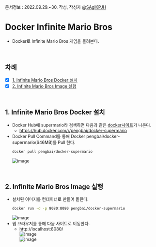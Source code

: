문서정보 : 2022.09.29.~30. 작성, 작성자 [@SAgiKPJH](https://github.com/SAgiKPJH)

# Docker Infinite Mario Bros

- Docker로 Infinite Mario Bros 게임을 돌려본다.

<br>

## 차례

- [x] [1. Infinite Mario Bros Docker 설치](https://github.com/SagiK-Repository/Docker_Playground/blob/main/Infinite%20Mario%20Bros.md)
- [x] [2. Infinite Mario Bros Image 실행](https://github.com/SagiK-Repository/Docker_Playground/blob/main/Infinite%20Mario%20Bros.md#2-infinite-mario-bros-image-%EC%8B%A4%ED%96%89)

<br>

## 1. Infinite Mario Bros Docker 설치

- Docker Hub에 supermario라 검색하면 다음과 같은 [docker사이트](https://hub.docker.com/r/pengbai/docker-supermario)가 나온다.
  - https://hub.docker.com/r/pengbai/docker-supermario
- Docker Pull Command를 통해 Docker pengbai/docker-supermario(646MB)를 Pull 한다.
  ```bash
  docker pull pengbai/docker-supermario
  ```  
  ![image](https://user-images.githubusercontent.com/66783849/193149838-eaf3d1d0-0624-4671-abc7-098c541d1ec5.png)

  
<br>


## 2. Infinite Mario Bros Image 실행

- 설치된 이미지를 컨테이너로 만들어 돌린다.
  ```bash
  docker run -d -p 8080:8080 pengbai/docker-supermario
  ```  
  ![image](https://user-images.githubusercontent.com/66783849/193149955-112f7e20-89ec-4e52-9f7e-4826b64f37e5.png)
- 웹 브라우저를 통해 다음 사이트로 이동한다.
  - http://localhost:8080/  
  ![image](https://user-images.githubusercontent.com/66783849/193150014-ae319d9c-12f1-48ab-9d92-b441c5b57a7d.png)  
  ![image](https://user-images.githubusercontent.com/66783849/193150147-b9652c41-c092-4354-b91e-afad6f8bbcb4.png)


